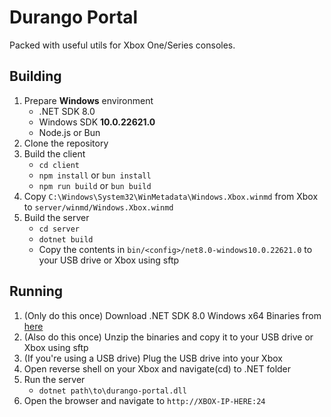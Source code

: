 # Durango Portal

Packed with useful utils for Xbox One/Series consoles.

## Building

1. Prepare **Windows** environment
   - .NET SDK 8.0
   - Windows SDK **10.0.22621.0**
   - Node.js or Bun
2. Clone the repository
3. Build the client
   - `cd client`
   - `npm install` or `bun install`
   - `npm run build` or `bun build`
4. Copy `C:\Windows\System32\WinMetadata\Windows.Xbox.winmd` from Xbox to `server/winmd/Windows.Xbox.winmd`
5. Build the server
   - `cd server`
   - `dotnet build`
   - Copy the contents in `bin/<config>/net8.0-windows10.0.22621.0` to your USB drive or Xbox using sftp

## Running

1. (Only do this once) Download .NET SDK 8.0 Windows x64 Binaries from [here](https://dotnet.microsoft.com/en-us/download/dotnet/8.0)
2. (Also do this once) Unzip the binaries and copy it to your USB drive or Xbox using sftp
3. (If you're using a USB drive) Plug the USB drive into your Xbox
4. Open reverse shell on your Xbox and navigate(cd) to .NET folder
5. Run the server
   - `dotnet path\to\durango-portal.dll`
6. Open the browser and navigate to `http://XBOX-IP-HERE:24`
